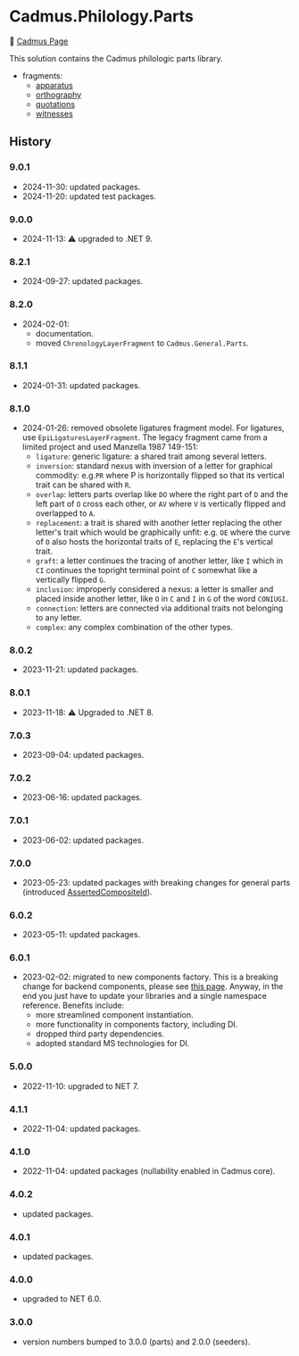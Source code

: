 # Cadmus.Philology.Parts

👀 [Cadmus Page](https://myrmex.github.io/overview/cadmus/)

This solution contains the Cadmus philologic parts library.

- fragments:
  - [apparatus](docs/fr.apparatus.md)
  - [orthography](docs/fr.orthography.md)
  - [quotations](docs/fr.quotations.md)
  - [witnesses](docs/fr.witnesses.md)

## History

### 9.0.1

- 2024-11-30: updated packages.
- 2024-11-20: updated test packages.

### 9.0.0

- 2024-11-13: ⚠️ upgraded to .NET 9.

### 8.2.1

- 2024-09-27: updated packages.

### 8.2.0

- 2024-02-01:
  - documentation.
  - moved `ChronologyLayerFragment` to `Cadmus.General.Parts`.

### 8.1.1

- 2024-01-31: updated packages.

### 8.1.0

- 2024-01-26: removed obsolete ligatures fragment model. For ligatures, use `EpiLigaturesLayerFragment`. The legacy fragment came from a limited project and used Manzella 1987 149-151:
  - `ligature`: generic ligature: a shared trait among several letters.
  - `inversion`: standard nexus with inversion of a letter for graphical commodity: e.g.`PR` where P is horizontally flipped so that its vertical trait can be shared with `R`.
  - `overlap`: letters parts overlap like `DO` where the right part of `D` and the left part of `O` cross each other, or `AV` where `V` is vertically flipped and overlapped to `A`.
  - `replacement`: a trait is shared with another letter replacing the other letter's trait which would be graphically unfit: e.g. `OE` where the curve of `O` also hosts the horizontal traits of `E`, replacing the `E`'s vertical trait.
  - `graft`: a letter continues the tracing of another letter, like `I` which in `CI` continues the topright terminal point of `C` somewhat like a vertically flipped `G`.
  - `inclusion`: improperly considered a nexus: a letter is smaller and placed inside another letter, like `O` in `C` and `I` in `G` of the word `CONIUGI`.
  - `connection`: letters are connected via additional traits not belonging to any letter.
  - `complex`: any complex combination of the other types.

### 8.0.2

- 2023-11-21: updated packages.

### 8.0.1

- 2023-11-18: ⚠️ Upgraded to .NET 8.

### 7.0.3

- 2023-09-04: updated packages.

### 7.0.2

- 2023-06-16: updated packages.

### 7.0.1

- 2023-06-02: updated packages.

### 7.0.0

- 2023-05-23: updated packages with breaking changes for general parts (introduced [AssertedCompositeId](https://github.com/vedph/cadmus-bricks-shell/blob/master/projects/myrmidon/cadmus-refs-asserted-ids/README.md#asserted-composite-id)).

### 6.0.2

- 2023-05-11: updated packages.

### 6.0.1

- 2023-02-02: migrated to new components factory. This is a breaking change for backend components, please see [this page](https://myrmex.github.io/overview/cadmus/dev/history/#2023-02-01---backend-infrastructure-upgrade). Anyway, in the end you just have to update your libraries and a single namespace reference. Benefits include:
  - more streamlined component instantiation.
  - more functionality in components factory, including DI.
  - dropped third party dependencies.
  - adopted standard MS technologies for DI.

### 5.0.0

- 2022-11-10: upgraded to NET 7.

### 4.1.1

- 2022-11-04: updated packages.

### 4.1.0

- 2022-11-04: updated packages (nullability enabled in Cadmus core).

### 4.0.2

- updated packages.

### 4.0.1

- updated packages.

### 4.0.0

- upgraded to NET 6.0.

### 3.0.0

- version numbers bumped to 3.0.0 (parts) and 2.0.0 (seeders).
